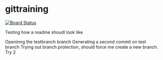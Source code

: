 # gittraining

[![Board Status](https://dev.azure.com/eruskal0914/635e5dac-c56f-4769-a8a3-36191d863f52/6f043240-fbdf-4be9-99d1-617b76877d69/_apis/work/boardbadge/a34de6cd-fa1d-46c0-8c9d-50dfd3d4a5c9?columnOptions=1)](https://dev.azure.com/eruskal0914/635e5dac-c56f-4769-a8a3-36191d863f52/_boards/board/t/6f043240-fbdf-4be9-99d1-617b76877d69/Microsoft.RequirementCategory/)

Testing how a readme shoudl look like

Openinng the testbranch branch
Generating a second commit on test branch
Trying out branch protection, should force me create a new branch. Try 2